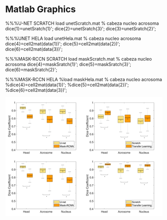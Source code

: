 # Matlab Graphics

%%%U-NET SCRATCH
load unetScratch.mat   % cabeza nucleo acrosoma
dice{1}=unetSratch{1}';
dice{2}=unetSratch{3}'; 
dice{3}=unetSratch{2}';

%%%UNET HELA
load unetHela.mat   % cabeza nucleo acrosoma
dice{4}=cell2mat(data{1})';
dice{5}=cell2mat(data{2})'; 
dice{6}=cell2mat(data{3})';

%%%MASK-RCCN SCRATCH
load maskScratch.mat % cabeza nucleo acrosoma
dice{4}=maskSratch{1}';
dice{5}=maskSratch{3}'; 
dice{6}=maskSratch{2}';

%%%MASK-RCCN HELA
%load maskHela.mat  % cabeza nucleo acrosoma
%dice{4}=cell2mat(data{1})';
%dice{5}=cell2mat(data{2})'; 
%dice{6}=cell2mat(data{3})';


![alt text](https://github.com/RuthMarin/matlab-graphics/blob/master/diceExp1-tile.jpg?raw=true)
